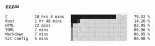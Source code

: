 ### zzz💤

<!--
**ArberSephirotheca/ArberSephirotheca** is a ✨ _special_ ✨ repository because its `README.md` (this file) appears on your GitHub profile.

Here are some ideas to get you started:

- 🌱 I’m currently learning Rust, Distributed System, and Database.
- 😄 Pronouns: He/Him
-->

<!--START_SECTION:waka-->

```text
C            10 hrs 4 mins   ████████████████████░░░░░   79.52 %
Rust         1 hr 48 mins    ███▓░░░░░░░░░░░░░░░░░░░░░   14.26 %
HTML         22 mins         ▓░░░░░░░░░░░░░░░░░░░░░░░░   02.95 %
TOML         7 mins          ▒░░░░░░░░░░░░░░░░░░░░░░░░   00.96 %
Markdown     7 mins          ▒░░░░░░░░░░░░░░░░░░░░░░░░   00.95 %
Git Config   6 mins          ▒░░░░░░░░░░░░░░░░░░░░░░░░   00.90 %
```

<!--END_SECTION:waka-->
